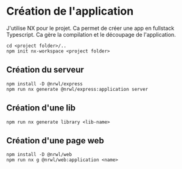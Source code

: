 # Création de l'application

J'utilise NX pour le projet. Ca permet de créer une app en fullstack Typescript. Ca gère la compilation et le découpage de l'application.

```
cd <project folder>/..
npm init nx-workspace <project folder>
```

## Création du serveur

```
npm install -D @nrwl/express
npm run nx generate @nrwl/express:application server
```

## Création d'une lib

```
npm run nx generate library <lib-name>
```

## Création d'une page web

```
npm install -D @nrwl/web
npm run nx g @nrwl/web:application <name>
```
